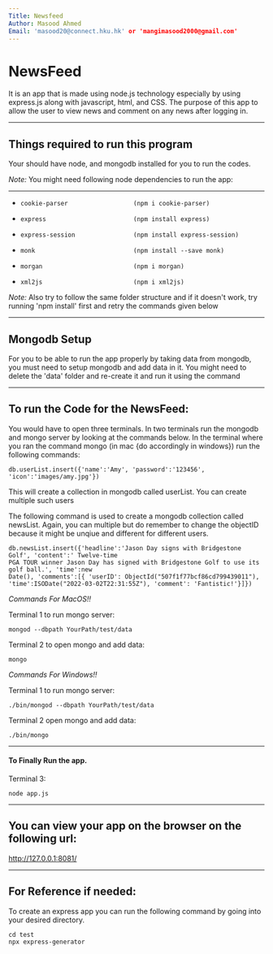 ```yaml
---
Title: Newsfeed
Author: Masood Ahmed
Email: 'masood20@connect.hku.hk' or 'mangimasood2000@gmail.com'
---
```


# NewsFeed

It is an app that is made using node.js technology especially by using express.js along with javascript, html, and CSS. The purpose of this app to allow the user to view news
and comment on any news after logging in.

____________________________________________________________________________________________________________________________________________________________________

## Things required to run this program

Your should have node, and mongodb installed for you to run the codes.


*Note:* You might need following node dependencies to run the app:
***
*     cookie-parser                  (npm i cookie-parser)
*     express                        (npm install express)
*     express-session                (npm install express-session)
*     monk                           (npm install --save monk)
*     morgan                         (npm i morgan)
*     xml2js                         (npm i xml2js)

*Note:* Also try to follow the same folder structure and if it doesn't work, try running 'npm install' first and retry the commands given below

____________________________________________________________________________________________________________________________________________________________________

## Mongodb Setup

For you to be able to run the app properly by taking data from mongodb, you must need to setup mongodb and add data in it. You might need to delete the 'data' folder and re-create it 
and run it using the command 

____________________________________________________________________________________________________________________________________________________________________

## To run the Code for the NewsFeed:

You would have to open three terminals. In two terminals run the mongodb and mongo server by looking at the commands below. In the terminal where you ran the command mongo (in mac {do accordingly in windows})
run the following commands:

```terminal/cmd
db.userList.insert({'name':'Amy', 'password':'123456', 'icon':'images/amy.jpg'})
```

This will create a collection in mongodb called userList. You can create multiple such users

The following command is used to create a mongodb collection called newsList. Again, you can multiple but do remember to change the objectID because it might be unqiue and different for different users.
```terminal/cmd
db.newsList.insert({'headline':'Jason Day signs with Bridgestone Golf', 'content':' Twelve-time
PGA TOUR winner Jason Day has signed with Bridgestone Golf to use its golf ball.', 'time':new
Date(), 'comments':[{ 'userID': ObjectId("507f1f77bcf86cd799439011"),
'time':ISODate("2022-03-02T22:31:55Z"), 'comment': 'Fantistic!'}]})
```


*Commands For MacOS!!*

Terminal 1 to run mongo server:

```terminal/cmd
mongod --dbpath YourPath/test/data
```

Terminal 2 to open mongo and add data:

```terminal/cmd
mongo
```

*Commands For Windows!!*

Terminal 1 to run mongo server:

```terminal/cmd
./bin/mongod --dbpath YourPath/test/data
```

Terminal 2 open mongo and add data:

```terminal/cmd
./bin/mongo
```

____________________________________________________________________________________________________________________________________________________________________


#### To Finally Run the app.

Terminal 3:

```terminal/cmd
node app.js
```


____________________________________________________________________________________________________________________________________________________________________


## You can view your app on the browser on the following url:

http://127.0.0.1:8081/ 


____________________________________________________________________________________________________________________________________________________________________

## For Reference if needed:

To create an express app you can run the following command by going into your desired directory.

```terminal/cmd
cd test
npx express-generator
```